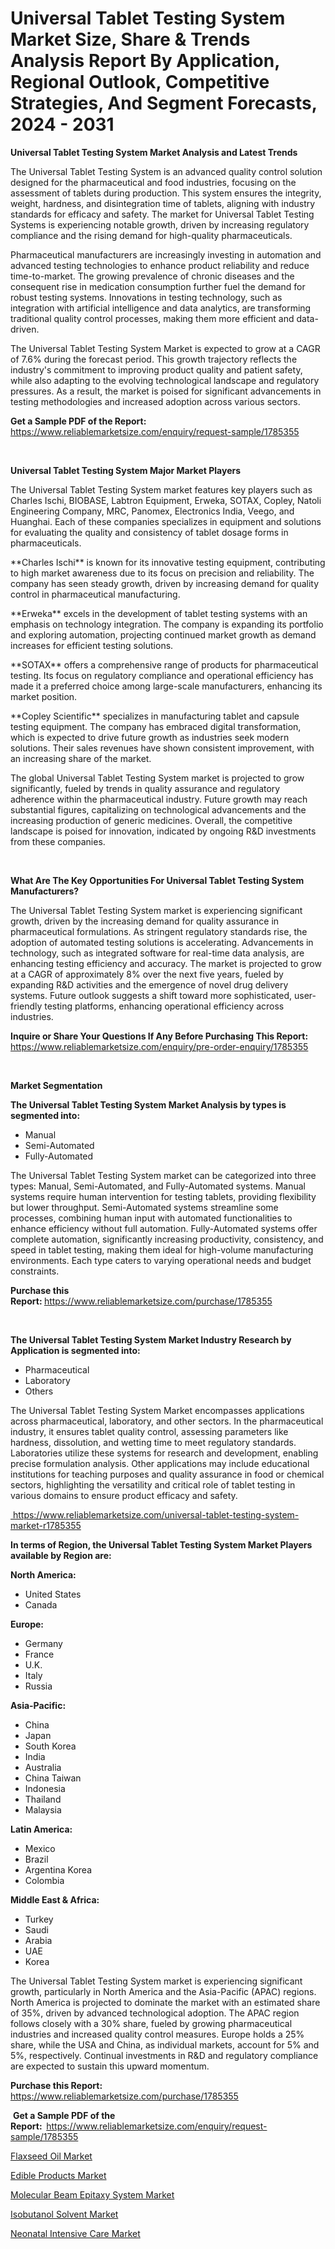 <p><h1>Universal Tablet Testing System Market Size, Share & Trends Analysis Report By Application, Regional Outlook, Competitive Strategies, And Segment Forecasts, 2024 - 2031</h1></p><p><strong>Universal Tablet Testing System Market Analysis and Latest Trends</strong></p>
<p><p>The Universal Tablet Testing System is an advanced quality control solution designed for the pharmaceutical and food industries, focusing on the assessment of tablets during production. This system ensures the integrity, weight, hardness, and disintegration time of tablets, aligning with industry standards for efficacy and safety. The market for Universal Tablet Testing Systems is experiencing notable growth, driven by increasing regulatory compliance and the rising demand for high-quality pharmaceuticals. </p><p>Pharmaceutical manufacturers are increasingly investing in automation and advanced testing technologies to enhance product reliability and reduce time-to-market. The growing prevalence of chronic diseases and the consequent rise in medication consumption further fuel the demand for robust testing systems. Innovations in testing technology, such as integration with artificial intelligence and data analytics, are transforming traditional quality control processes, making them more efficient and data-driven.</p><p>The Universal Tablet Testing System Market is expected to grow at a CAGR of 7.6% during the forecast period. This growth trajectory reflects the industry's commitment to improving product quality and patient safety, while also adapting to the evolving technological landscape and regulatory pressures. As a result, the market is poised for significant advancements in testing methodologies and increased adoption across various sectors.</p></p>
<p><strong>Get a Sample PDF of the Report:&nbsp;</strong> <a href="https://www.reliablemarketsize.com/enquiry/request-sample/1785355?utm_campaign=1169&utm_medium=2&utm_source=Github&utm_content=ia&utm_term=08102024&utm_id=universal-tablet-testing-system">https://www.reliablemarketsize.com/enquiry/request-sample/1785355</a></p>
<p>&nbsp;</p>
<p><strong>Universal Tablet Testing System Major Market Players</strong></p>
<p><p>The Universal Tablet Testing System market features key players such as Charles Ischi, BIOBASE, Labtron Equipment, Erweka, SOTAX, Copley, Natoli Engineering Company, MRC, Panomex, Electronics India, Veego, and Huanghai. Each of these companies specializes in equipment and solutions for evaluating the quality and consistency of tablet dosage forms in pharmaceuticals.</p><p>**Charles Ischi** is known for its innovative testing equipment, contributing to high market awareness due to its focus on precision and reliability. The company has seen steady growth, driven by increasing demand for quality control in pharmaceutical manufacturing.</p><p>**Erweka** excels in the development of tablet testing systems with an emphasis on technology integration. The company is expanding its portfolio and exploring automation, projecting continued market growth as demand increases for efficient testing solutions. </p><p>**SOTAX** offers a comprehensive range of products for pharmaceutical testing. Its focus on regulatory compliance and operational efficiency has made it a preferred choice among large-scale manufacturers, enhancing its market position.</p><p>**Copley Scientific** specializes in manufacturing tablet and capsule testing equipment. The company has embraced digital transformation, which is expected to drive future growth as industries seek modern solutions. Their sales revenues have shown consistent improvement, with an increasing share of the market.</p><p>The global Universal Tablet Testing System market is projected to grow significantly, fueled by trends in quality assurance and regulatory adherence within the pharmaceutical industry. Future growth may reach substantial figures, capitalizing on technological advancements and the increasing production of generic medicines. Overall, the competitive landscape is poised for innovation, indicated by ongoing R&D investments from these companies.</p></p>
<p>&nbsp;</p>
<p><strong>What Are The Key Opportunities For Universal Tablet Testing System Manufacturers?</strong></p>
<p><p>The Universal Tablet Testing System market is experiencing significant growth, driven by the increasing demand for quality assurance in pharmaceutical formulations. As stringent regulatory standards rise, the adoption of automated testing solutions is accelerating. Advancements in technology, such as integrated software for real-time data analysis, are enhancing testing efficiency and accuracy. The market is projected to grow at a CAGR of approximately 8% over the next five years, fueled by expanding R&D activities and the emergence of novel drug delivery systems. Future outlook suggests a shift toward more sophisticated, user-friendly testing platforms, enhancing operational efficiency across industries.</p></p>
<p><strong>Inquire or Share Your Questions If Any Before Purchasing This Report:</strong> <a href="https://www.reliablemarketsize.com/enquiry/pre-order-enquiry/1785355?utm_campaign=1169&utm_medium=2&utm_source=Github&utm_content=ia&utm_term=08102024&utm_id=universal-tablet-testing-system">https://www.reliablemarketsize.com/enquiry/pre-order-enquiry/1785355</a></p>
<p>&nbsp;</p>
<p><strong>Market Segmentation</strong></p>
<p><strong>The Universal Tablet Testing System Market Analysis by types is segmented into:</strong></p>
<p><ul><li>Manual</li><li>Semi-Automated</li><li>Fully-Automated</li></ul></p>
<p><p>The Universal Tablet Testing System market can be categorized into three types: Manual, Semi-Automated, and Fully-Automated systems. Manual systems require human intervention for testing tablets, providing flexibility but lower throughput. Semi-Automated systems streamline some processes, combining human input with automated functionalities to enhance efficiency without full automation. Fully-Automated systems offer complete automation, significantly increasing productivity, consistency, and speed in tablet testing, making them ideal for high-volume manufacturing environments. Each type caters to varying operational needs and budget constraints.</p></p>
<p><strong>Purchase this Report:&nbsp;</strong><a href="https://www.reliablemarketsize.com/purchase/1785355?utm_campaign=1169&utm_medium=2&utm_source=Github&utm_content=ia&utm_term=08102024&utm_id=universal-tablet-testing-system">https://www.reliablemarketsize.com/purchase/1785355</a></p>
<p>&nbsp;</p>
<p><strong>The Universal Tablet Testing System Market Industry Research by Application is segmented into:</strong></p>
<p><ul><li>Pharmaceutical</li><li>Laboratory</li><li>Others</li></ul></p>
<p><p>The Universal Tablet Testing System Market encompasses applications across pharmaceutical, laboratory, and other sectors. In the pharmaceutical industry, it ensures tablet quality control, assessing parameters like hardness, dissolution, and wetting time to meet regulatory standards. Laboratories utilize these systems for research and development, enabling precise formulation analysis. Other applications may include educational institutions for teaching purposes and quality assurance in food or chemical sectors, highlighting the versatility and critical role of tablet testing in various domains to ensure product efficacy and safety.</p></p>
<p><a href="https://www.reliablemarketsize.com/universal-tablet-testing-system-market-r1785355?utm_campaign=1169&utm_medium=2&utm_source=Github&utm_content=ia&utm_term=08102024&utm_id=universal-tablet-testing-system">&nbsp;https://www.reliablemarketsize.com/universal-tablet-testing-system-market-r1785355</a></p>
<p><strong>In terms of Region, the Universal Tablet Testing System Market Players available by Region are:</strong></p>
<p>
    <p> <strong> North America: </strong>
        <ul>
            <li>United States</li>
            <li>Canada</li>
        </ul>
        </p> 
    <p> <strong> Europe: </strong>
        <ul>
            <li>Germany</li>
            <li>France</li>
            <li>U.K.</li>
            <li>Italy</li>
            <li>Russia</li>
        </ul>
        </p> 
    <p> <strong> Asia-Pacific: </strong>
        <ul>
            <li>China</li>
            <li>Japan</li>
            <li>South Korea</li>
            <li>India</li>
            <li>Australia</li>
            <li>China Taiwan</li>
            <li>Indonesia</li>
            <li>Thailand</li>
            <li>Malaysia</li>
        </ul>
        </p> 
    <p> <strong> Latin America: </strong>
        <ul>
            <li>Mexico</li>
            <li>Brazil</li>
            <li>Argentina Korea</li>
            <li>Colombia</li>
        </ul>
        </p> 
    <p> <strong> Middle East & Africa: </strong>
        <ul>
            <li>Turkey</li>
            <li>Saudi</li>
            <li>Arabia</li>
            <li>UAE</li>
            <li>Korea</li>
        </ul>
    </p>
    </p>
<p><p>The Universal Tablet Testing System market is experiencing significant growth, particularly in North America and the Asia-Pacific (APAC) regions. North America is projected to dominate the market with an estimated share of 35%, driven by advanced technological adoption. The APAC region follows closely with a 30% share, fueled by growing pharmaceutical industries and increased quality control measures. Europe holds a 25% share, while the USA and China, as individual markets, account for 5% and 5%, respectively. Continual investments in R&D and regulatory compliance are expected to sustain this upward momentum.</p></p>
<p><strong>Purchase this Report: </strong><a href="https://www.reliablemarketsize.com/purchase/1785355?utm_campaign=1169&utm_medium=2&utm_source=Github&utm_content=ia&utm_term=08102024&utm_id=universal-tablet-testing-system">https://www.reliablemarketsize.com/purchase/1785355</a></p>
<p>&nbsp;<strong>Get a Sample PDF of the Report:&nbsp;&nbsp;</strong><a href="https://www.reliablemarketsize.com/enquiry/request-sample/1785355?utm_campaign=1169&utm_medium=2&utm_source=Github&utm_content=ia&utm_term=08102024&utm_id=universal-tablet-testing-system">https://www.reliablemarketsize.com/enquiry/request-sample/1785355</a></p>
<p><strong></strong></p>
<p><p><a href="https://issuu.com/reportprime-2/docs/flaxseed-oil-market-size-2030.pptx_dad264793b39ff?utm_campaign=1169&utm_medium=2&utm_source=Github&utm_content=ia&utm_term=08102024&utm_id=universal-tablet-testing-system">Flaxseed Oil Market</a></p><p><a href="https://issuu.com/reportprime-2/docs/edible-products-market-size-2030.pp_4104cf63684611?utm_campaign=1169&utm_medium=2&utm_source=Github&utm_content=ia&utm_term=08102024&utm_id=universal-tablet-testing-system">Edible Products Market</a></p><p><a href="https://www.linkedin.com/pulse/global-molecular-beam-epitaxy-system-market-size-trends-analysis-12hjf?utm_campaign=1169&utm_medium=2&utm_source=Github&utm_content=ia&utm_term=08102024&utm_id=universal-tablet-testing-system">Molecular Beam Epitaxy System Market</a></p><p><a href="https://github.com/pizolina/Market-Research-Report-List-6/blob/main/isobutanol-solvent-market.md?utm_campaign=1169&utm_medium=2&utm_source=Github&utm_content=ia&utm_term=08102024&utm_id=universal-tablet-testing-system">Isobutanol Solvent Market</a></p><p><a href="https://www.linkedin.com/pulse/neonatal-intensive-care-market-size-share-growth-analysis-o8fic?utm_campaign=1169&utm_medium=2&utm_source=Github&utm_content=ia&utm_term=08102024&utm_id=universal-tablet-testing-system">Neonatal Intensive Care Market</a></p></p>